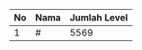 | No | Nama            | Jumlah Level |
|----|-----------------|--------------|
| 1  | #    |    5569        |
